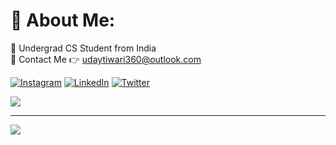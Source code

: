 # 💫 About Me:
🧐 Undergrad CS Student from India <br>
🔗 Contact Me 👉 udaytiwari360@outlook.com 

[![Instagram](https://img.shields.io/badge/Instagram-%23E4405F.svg?logo=Instagram&logoColor=white)](https://instagram.com/udaytiwari.exe) 
[![LinkedIn](https://img.shields.io/badge/LinkedIn-%230077B5.svg?logo=linkedin&logoColor=white)](https://linkedin.com/in/udytwr) 
[![Twitter](https://img.shields.io/badge/Twitter-%231DA1F2.svg?logo=Twitter&logoColor=white)](https://twitter.com/udy1337) 

![](https://github-readme-streak-stats.herokuapp.com/?user=fosnix&theme=blueberry&hide_border=false)<br/>

---
[![](https://visitcount.itsvg.in/api?id=fosnix&icon=0&color=9)](https://visitcount.itsvg.in)

<!-- Proudly created with GPRM ( https://gprm.itsvg.in ) -->